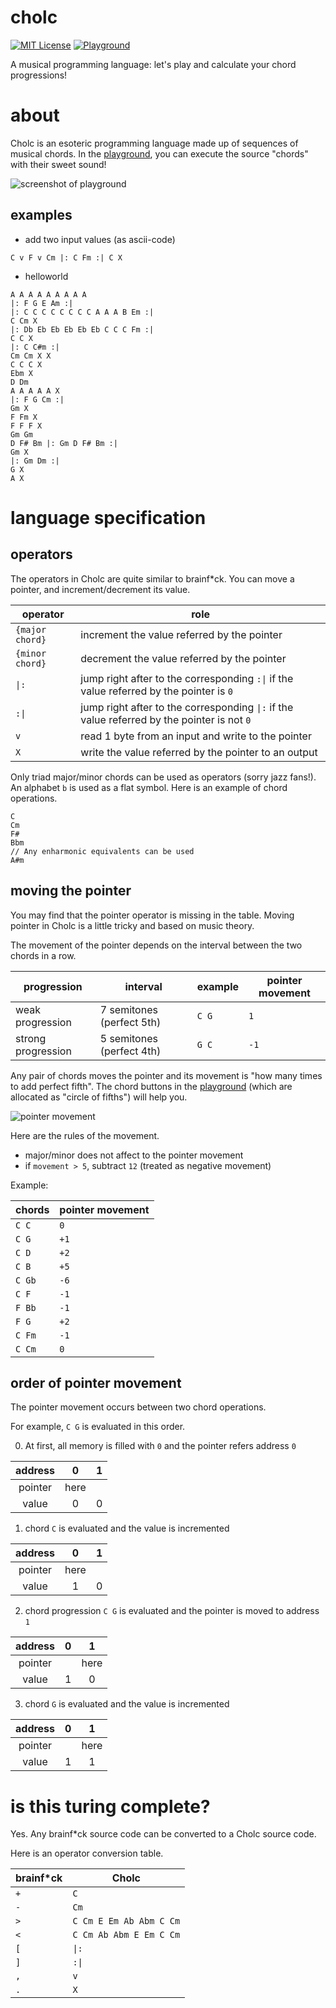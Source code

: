 # cholc
[![MIT License](https://img.shields.io/badge/license-MIT-blue.svg?style=flat)](LICENSE)
[![Playground](https://img.shields.io/badge/playground-resonate%21-cyan.svg?style=flat)](https://syuparn.github.io/cholc/)

A musical programming language: let's play and calculate your chord progressions!

# about

Cholc is an esoteric programming language made up of sequences of musical chords.
In the [playground](https://syuparn.github.io/cholc/), you can execute the source "chords" with their sweet sound!

![screenshot of playground](./docs/screenshot.png)

## examples

- add two input values (as ascii-code)

```cholc
C v F v Cm |: C Fm :| C X
```

- helloworld

```cholc
A A A A A A A A A
|: F G E Am :|
|: C C C C C C C C A A A B Em :|
C Cm X
|: Db Eb Eb Eb Eb Eb C C C Fm :|
C C X
|: C C#m :|
Cm Cm X X
C C C X
Ebm X
D Dm
A A A A A X
|: F G Cm :|
Gm X
F Fm X
F F F X
Gm Gm 
D F# Bm |: Gm D F# Bm :|
Gm X
|: Gm Dm :|
G X
A X
```

# language specification
## operators

The operators in Cholc are quite similar to brainf\*ck. You can move a pointer, and increment/decrement its value.

|operator|role|
|-|-|
|`{major chord}`|increment the value referred by the pointer|
|`{minor chord}`|decrement the value referred by the pointer|
|`\|:`|jump right after to the corresponding `:\|` if the value referred by the pointer is `0`|
|`:\|`|jump right after to the corresponding `\|:` if the value referred by the pointer is not `0`|
|`v`|read 1 byte from an input and write to the pointer|
|`X`|write the value referred by the pointer to an output|

Only triad major/minor chords can be used as operators (sorry jazz fans!).
An alphabet `b` is used as a flat symbol. Here is an example of chord operations.

```
C
Cm
F#
Bbm
// Any enharmonic equivalents can be used
A#m
```

## moving the pointer
You may find that the pointer operator is missing in the table.
Moving pointer in Cholc is a little tricky and based on music theory.

The movement of the pointer depends on the interval between the two chords in a row.

|progression|interval|example|pointer movement|
|-|-|-|-|
|weak progression|7 semitones (perfect 5th)|`C G`|`1`|
|strong progression|5 semitones (perfect 4th)|`G C`|`-1`|

Any pair of chords moves the pointer and its movement is "how many times to add perfect fifth".
The chord buttons in the [playground](https://syuparn.github.io/cholc/) (which are allocated as "circle of fifths") will help you.

![pointer movement](./docs/pointer_movement.png)

Here are the rules of the movement.

- major/minor does not affect to the pointer movement
- if `movement > 5`, subtract `12` (treated as negative movement)

Example:

|chords|pointer movement|
|-|-|
|`C C`|`0`|
|`C G`|`+1`|
|`C D`|`+2`|
|`C B`|`+5`|
|`C Gb`|`-6`|
|`C F`|`-1`|
|`F Bb`|`-1`|
|`F G`|`+2`|
|`C Fm`|`-1`|
|`C Cm`|`0`|

## order of pointer movement

The pointer movement occurs between two chord operations.

For example, `C G` is evaluated in this order.

0. At first, all memory is filled with `0` and the pointer refers address `0`

|address|0|1|
|:-:|:-:|:-:|
|pointer|here||
|value|0|0|

1. chord `C` is evaluated and the value is incremented

|address|0|1|
|:-:|:-:|:-:|
|pointer|here||
|value|1|0|

2. chord progression `C G` is evaluated and the pointer is moved to address `1`

|address|0|1|
|:-:|:-:|:-:|
|pointer||here|
|value|1|0|

3. chord `G` is evaluated and the value is incremented

|address|0|1|
|:-:|:-:|:-:|
|pointer||here|
|value|1|1|

# is this turing complete?

Yes. Any brainf\*ck source code can be converted to a Cholc source code.

Here is an operator conversion table.

|brainf\*ck|Cholc|
|-|-|
|`+`|`C`|
|`-`|`Cm`|
|`>`|`C Cm E Em Ab Abm C Cm`|
|`<`|`C Cm Ab Abm E Em C Cm`|
|`[`|`\|:`|
|`]`|`:\|`|
|`,`|`v`|
|`.`|`X`|

